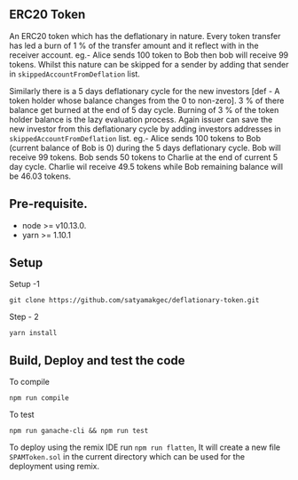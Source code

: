 ## ERC20 Token

An ERC20 token which has the deflationary in nature. Every token transfer has led a burn of 1 % of the transfer amount and it reflect with in the receiver account.
eg.- Alice sends 100 token to Bob then bob will receive 99 tokens.
Whilst this nature can be skipped for a sender by adding that sender in `skippedAccountFromDeflation` list.

Similarly there is a 5 days deflationary cycle for the new investors [def - A token holder whose balance changes from the 0 to non-zero]. 3 % of there balance get burned at the end of
5 day cycle. Burning of 3 % of the token holder balance is the lazy evaluation process. Again issuer can save the new investor from this deflationary cycle by adding investors addresses in `skippedAccountFromDeflation` list.
eg.- Alice sends 100 tokens to Bob (current balance of Bob is 0) during the 5 days deflationary cycle. Bob will receive 99 tokens.
Bob sends 50 tokens to Charlie at the end of current 5 day cycle. Charlie wil receive 49.5 tokens while Bob remaining balance will be 46.03 tokens. 

## Pre-requisite.
* node >= v10.13.0.
* yarn >= 1.10.1

## Setup
Setup -1   

```
git clone https://github.com/satyamakgec/deflationary-token.git
```

Step - 2   

```
yarn install
```

## Build, Deploy and test the code

To compile      

```
npm run compile
```

To test

```
npm run ganache-cli && npm run test
```

To deploy using the remix IDE run `npm run flatten`, It will create a new file `SPAMToken.sol` in the current directory which can be used for the deployment
using remix.



